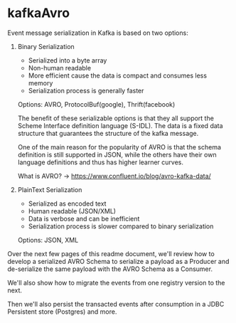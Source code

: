 # kafkaAvro

Event message serialization in Kafka is based on two options:

1) Binary Serialization
    - Serialized into a byte array
    - Non-human readable
    - More efficient cause the data is compact and consumes less memory
    - Serialization process is generally faster 
     
    Options: AVRO, ProtocolBuf(google), Thrift(facebook)
    
    The benefit of these serializable options is that they all support the Scheme Interface definition language (S-IDL). The data is a fixed data structure that guarantees the structure of the kafka message. 
    
    One of the main reason for the popularity of AVRO is that the schema definition is still supported in JSON, while the others have their own language definitions and thus has higher learner curves.
    
    What is AVRO? -> https://www.confluent.io/blog/avro-kafka-data/
    
1) PlainText Serialization
    - Serialized as encoded text
    - Human readable (JSON/XML)
    - Data is verbose and can be inefficient
    - Serialization process is slower compared to binary serialization
    
    Options: JSON, XML
    
Over the next few pages of this readme document, we'll review how to develop a serialized AVRO Schema to serialize a payload as a Producer and de-serialize the same payload with the AVRO Schema as a Consumer. 

We'll also show how to migrate the events from one registry version to the next.

Then we'll also persist the transacted events after consumption in a JDBC Persistent store (Postgres) and more.


